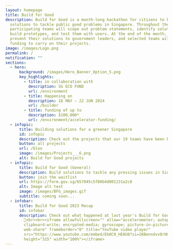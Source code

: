 ```yaml
---
layout: homepage
title: Build for Good
description: Build for Good is a month-long hackathon for citizens to build
  solutions to tackle public good problems in Singapore. Throughout the month,
  participating teams will scope out problem statements, identify solutions,
  build prototypes, and test them with users. At the end of the month, they will
  present their solutions to government leaders, and selected teams will receive
  funding to carry on their projects.
image: /images/Logo.png
permalink: /
notification: ""
sections:
  - hero:
      background: /images/Hero_Banner_Option_5.png
      key_highlights:
        - title: in collaboration with
          description: SG ECO FUND
          url: /environment
        - title: Happening on
          description: 18 MAY — 22 JUN 2024
          url: /builder
        - title: funding of up to
          description: $100,000*
          url: /environment/accelerator-funding/
  - infopic:
      title: Building solutions for a greener Singapore
      id: infopic
      description: Check out the projects that our 19 teams have been building!
      button: all projects
      url: /bloo
      image: /images/Projects___6.png
      alt: Build for Good projects
  - infopic:
      title: Build for Good (General)
      description: Build solutions to tackle any pressing issues in Singapore.
      button: join the waitlist
      url: https://form.gov.sg/657045c5f80b4d001231a2c8
      alt: Image alt text
      image: /images/BFG_images.gif
      subtitle: coming soon...
  - infobar:
      title: Build for Good 2023 Recap
      id: infobar
      description: Check out what happened at last year's Build for Good
        🎊<br><br><iframe allowfullscreen="" allow="accelerometer; autoplay;
        clipboard-write; encrypted-media; gyroscope; picture-in-picture;
        web-share" frameborder="0" title="YouTube video player"
        src="https://www.youtube.com/embed/Eb0C0_HE8U8?si=26BenndvvOrUHCan"
        height="315" width="100%"></iframe>
---
```

